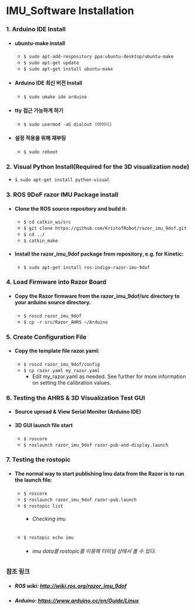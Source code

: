 IMU_Software Installation
=========================
### 1. Arduino IDE Install
+  ####  ubuntu-make install
   - `$ sudo apt-add-respository ppa:ubuntu-desktop/ubuntu-make`
   - `$ sudo apt-get update`
   - `$ sudo apt-get install ubuntu-make`
+  #### Arduino IDE 최신 버전 Install
   - `$ sudo umake ide arduino`
+  #### tty 접근 가능하게 하기
   - `$ sudo usermod -aG dialout (아이디)`
+  #### 설정 적용을 위해 재부팅
   - `$ sudo reboot`

### 2. Visual Python Install(Required for the 3D visualization node)
   - `$ sudo apt-get install python-visual`

### 3. ROS 9DoF razor IMU Package install
+ #### Clone the ROS source repository and build it:
   - `$ cd catkin_ws/src`
   - `$ git clone https://github.com/KristofRobot/razor_imu_9dof.git`
   - `$ cd ../`
   - `$ catkin_make`
+ #### Install the razor_imu_9dof package from repository, e.g. for Kinetic:
   - `$ sudo apt-get install ros-indigo-razor-imu-9dof`

### 4. Load Firmware into Razor Board
+ #### Copy the Razor firmware from the razor_imu_9dof/src directory to your arduino source directory.
   - `$ roscd razor_imu_9dof`
   - `$ cp -r src/Razor_AHRS ~/Arduino`
   
### 5. Create Configuration File
+ #### Copy the template file razor.yaml:
   - `$ roscd razor_imu_9dof/config`
   - `$ cp razor.yaml my_razor.yaml`
     * Edit my_razor.yaml as needed. See further for more information on setting the calibration values.
     
### 6. Testing the AHRS & 3D Visualization Test GUI
+ #### Source uproad & View Serial Moniter (Arduino IDE)
+ #### 3D GUI launch file start
   - `$ roscore`
   - `$ roslaunch razor_imu_9dof razor-pub-and-display.launch`
   
### 7. Testing the rostopic
+ #### The normal way to start publishing Imu data from the Razor is to run the launch file:
   - `$ roscore`
   - `$ roslaunch razor_imu_9dof razor-pub.launch`
   - `$ rostopic list`
      * ###### Checking imu
   - `$ rostopic echo imu`
      * ###### imu data를 rostopic를 이용해 터미널 상에서 볼 수 있다.



### 참조 링크
+ ##### ROS wiki: http://wiki.ros.org/razor_imu_9dof
+ ##### Arduino: https://www.arduino.cc/en/Guide/Linux
